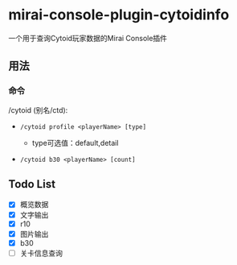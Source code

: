 # mirai-console-plugin-cytoidinfo
 一个用于查询Cytoid玩家数据的Mirai Console插件

## 用法

### 命令

/cytoid (别名/ctd):

- `/cytoid profile <playerName> [type]`

  - type可选值：default,detail

- `/cytoid b30 <playerName> [count]`

## Todo List

- [x] 概览数据
- [x] 文字输出
- [x] r10
- [x] 图片输出
- [x] b30
- [ ] 关卡信息查询